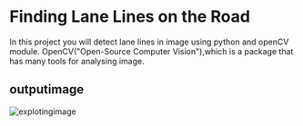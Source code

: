 # Finding Lane Lines on the Road

In this project you will detect lane lines in image using python and openCV module. OpenCV("Open-Source Computer Vision"),which is
a package that has many tools for analysing image.

## outputimage

![explotingimage](/images_output/Extrapolation_solidWhiteCurve(1).jpg)
